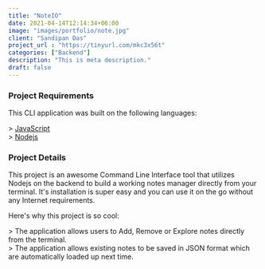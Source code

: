 ```yaml
---
title: "NoteIO"
date: 2021-04-14T12:14:34+06:00
image: "images/portfolio/note.jpg"
client: "Sandipan Das"
project_url : "https://tinyurl.com/mkc3x56t"
categories: ["Backend"]
description: "This is meta description."
draft: false
---
```


### Project Requirements

This CLI application was built on the following languages:  

&gt; [JavaScript](https://www.w3schools.com/js/default.asp)  
&gt; [Nodejs](https://nodejs.org/en/) 


### Project Details

This project is an awesome Command Line Interface tool that utilizes Nodejs on the backend to build a working notes manager directly from your terminal. It's installation is super easy and you can use it on the go without any Internet requirements.

Here's why this project is so cool:  

&gt; The application allows users to Add, Remove or Explore notes directly from the terminal.  
&gt; The application allows existing notes to be saved in JSON format which are automatically loaded up next time.  